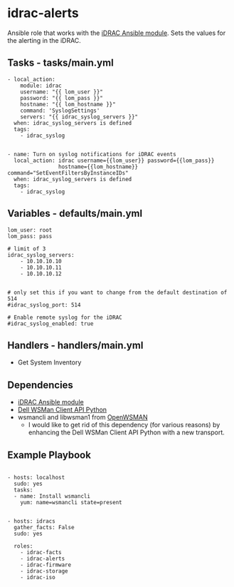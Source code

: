 # idrac-alerts
Ansible role that works with the [iDRAC Ansible module](https://github.com/hbeatty/iDRAC-Ansible-module). Sets the values for the alerting in the iDRAC.

## Tasks - tasks/main.yml

```
- local_action: 
    module: idrac
    username: "{{ lom_user }}"
    password: "{{ lom_pass }}"
    hostname: "{{ lom_hostname }}"
    command: 'SyslogSettings'
    servers: "{{ idrac_syslog_servers }}"
  when: idrac_syslog_servers is defined
  tags:
    - idrac_syslog


- name: Turn on syslog notifications for iDRAC events
  local_action: idrac username={{lom_user}} password={{lom_pass}}
                hostname={{lom_hostname}} command="SetEventFiltersByInstanceIDs"
  when: idrac_syslog_servers is defined
  tags:
    - idrac_syslog
```

## Variables - defaults/main.yml

```
lom_user: root
lom_pass: pass

# limit of 3
idrac_syslog_servers:
    - 10.10.10.10
    - 10.10.10.11
    - 10.10.10.12


# only set this if you want to change from the default destination of 514
#idrac_syslog_port: 514

# Enable remote syslog for the iDRAC
#idrac_syslog_enabled: true
```

## Handlers - handlers/main.yml

* Get System Inventory

## Dependencies

* [iDRAC Ansible module](https://github.com/hbeatty/iDRAC-Ansible-module)
* [Dell WSMan Client API Python](https://github.com/hbeatty/dell-wsman-client-api-python)
* wsmancli and libwsman1 from [OpenWSMAN](https://openwsman.github.io/)
  * I would like to get rid of this dependency (for various reasons) by enhancing the Dell WSMan Client API Python with a new transport.

## Example Playbook

```

- hosts: localhost
  sudo: yes
  tasks:
  - name: Install wsmancli
    yum: name=wsmancli state=present


- hosts: idracs
  gather_facts: False
  sudo: yes

  roles:
    - idrac-facts
    - idrac-alerts
    - idrac-firmware
    - idrac-storage
    - idrac-iso
```
